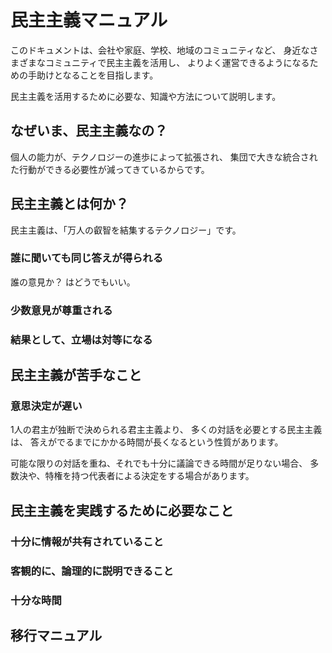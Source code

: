 # 民主主義マニュアル

このドキュメントは、会社や家庭、学校、地域のコミュニティなど、
身近なさまざまなコミュニティで民主主義を活用し、
よりよく運営できるようになるための手助けとなることを目指します。

民主主義を活用するために必要な、知識や方法について説明します。

## なぜいま、民主主義なの？

個人の能力が、テクノロジーの進歩によって拡張され、
集団で大きな統合された行動ができる必要性が減ってきているからです。


## 民主主義とは何か？

民主主義は、「万人の叡智を結集するテクノロジー」です。

### 誰に聞いても同じ答えが得られる

誰の意見か？ はどうでもいい。

### 少数意見が尊重される

### 結果として、立場は対等になる


## 民主主義が苦手なこと

### 意思決定が遅い

1人の君主が独断で決められる君主主義より、
多くの対話を必要とする民主主義は、
答えがでるまでにかかる時間が長くなるという性質があります。

可能な限りの対話を重ね、それでも十分に議論できる時間が足りない場合、
多数決や、特権を持つ代表者による決定をする場合があります。


## 民主主義を実践するために必要なこと

### 十分に情報が共有されていること

### 客観的に、論理的に説明できること

### 十分な時間


## 移行マニュアル
